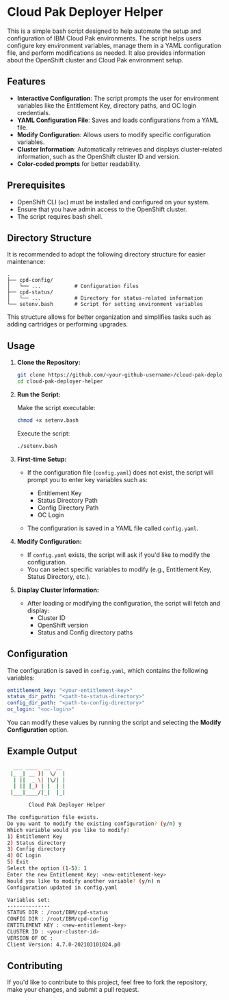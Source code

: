 # Cloud Pak Deployer Helper

This is a simple bash script designed to help automate the setup and configuration of IBM Cloud Pak environments. The script helps users configure key environment variables, manage them in a YAML configuration file, and perform modifications as needed. It also provides information about the OpenShift cluster and Cloud Pak environment setup.

## Features

- **Interactive Configuration**: The script prompts the user for environment variables like the Entitlement Key, directory paths, and OC login credentials.
- **YAML Configuration File**: Saves and loads configurations from a YAML file.
- **Modify Configuration**: Allows users to modify specific configuration variables.
- **Cluster Information**: Automatically retrieves and displays cluster-related information, such as the OpenShift cluster ID and version.
- **Color-coded prompts** for better readability.

## Prerequisites

- OpenShift CLI (`oc`) must be installed and configured on your system.
- Ensure that you have admin access to the OpenShift cluster.
- The script requires bash shell.

## Directory Structure

It is recommended to adopt the following directory structure for easier maintenance:

```
.
├── cpd-config/
│   └── ...           # Configuration files
├── cpd-status/
│   └── ...           # Directory for status-related information
└── setenv.bash       # Script for setting environment variables
```

This structure allows for better organization and simplifies tasks such as adding cartridges or performing upgrades.

## Usage

1. **Clone the Repository:**

    ```bash
    git clone https://github.com/<your-github-username>/cloud-pak-deployer-helper.git
    cd cloud-pak-deployer-helper
    ```

2. **Run the Script:**

    Make the script executable:

    ```bash
    chmod +x setenv.bash
    ```

    Execute the script:

    ```bash
    ./setenv.bash
    ```

3. **First-time Setup:**

    - If the configuration file (`config.yaml`) does not exist, the script will prompt you to enter key variables such as:
      - Entitlement Key
      - Status Directory Path
      - Config Directory Path
      - OC Login

    - The configuration is saved in a YAML file called `config.yaml`.

4. **Modify Configuration:**

    - If `config.yaml` exists, the script will ask if you'd like to modify the configuration.
    - You can select specific variables to modify (e.g., Entitlement Key, Status Directory, etc.).

5. **Display Cluster Information:**

    - After loading or modifying the configuration, the script will fetch and display:
      - Cluster ID
      - OpenShift version
      - Status and Config directory paths

## Configuration

The configuration is saved in `config.yaml`, which contains the following variables:

```yaml
entitlement_key: "<your-entitlement-key>"
status_dir_path: "<path-to-status-directory>"
config_dir_path: "<path-to-config-directory>"
oc_login: "<oc-login>"
```

You can modify these values by running the script and selecting the **Modify Configuration** option.

## Example Output

```bash
  ___ ____  __  __ 
 |_ _| __ )|  \/  |
  | ||  _ \| |\/| |
  | || |_) | |  | |
 |___|____/|_|  |_|

       Cloud Pak Deployer Helper

The configuration file exists.
Do you want to modify the existing configuration? (y/n) y
Which variable would you like to modify?
1) Entitlement Key
2) Status directory
3) Config directory
4) OC Login
5) Exit
Select the option (1-5): 1
Enter the new Entitlement Key: <new-entitlement-key>
Would you like to modify another variable? (y/n) n
Configuration updated in config.yaml

Variables set:
--------------
STATUS DIR : /root/IBM/cpd-status
CONFIG DIR : /root/IBM/cpd-config
ENTITLEMENT KEY : <new-entitlement-key>
CLUSTER ID : <your-cluster-id>
VERSION OF OC :
Client Version: 4.7.0-202103101024.p0
```

## Contributing

If you'd like to contribute to this project, feel free to fork the repository, make your changes, and submit a pull request.
